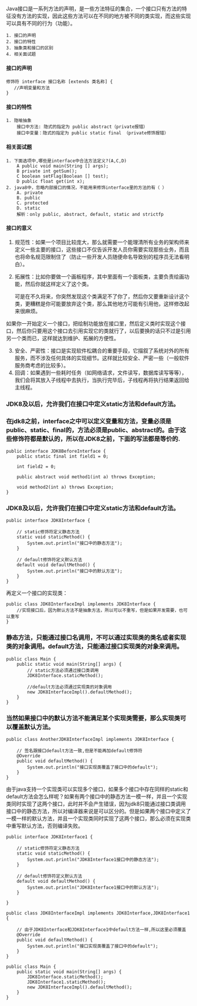 Java接口是一系列方法的声明，是一些方法特征的集合，一个接口只有方法的特征没有方法的实现，因此这些方法可以在不同的地方被不同的类实现，而这些实现可以具有不同的行为（功能）。 

```
1. 接口的声明
2. 接口的特性
3. 抽象类和接口的区别
4. 相关面试题
```

#### 接口的声明

```
修饰符 interface 接口名称 [extends 类名称] {
   //声明变量和方法
}
```

#### 接口的特性

```
1. 隐喻抽象
	接口中方法: 隐式的指定为 public abstract（private报错）
	接口中变量：隐式的指定为 public static final （private修饰报错）
```

#### 相关面试题

```
1. 下面选项中,哪些是interface中合法方法定义?(A,C,D) 
    A public void main(String [] args);
    B private int getSum();
    C boolean setFlag(Boolean [] test);
    D public float get(int x);
2. java8中，忽略内部接口的情况，不能用来修饰interface里的方法的有（ ）
    A. private
    B. public
    C. protected
    D. static
    解析：only public, abstract, default, static and strictfp 
```



#### 接口的意义

1. 规范性：如果一个项目比较庞大，那么就需要一个能理清所有业务的架构师来定义一些主要的接口，这些接口不仅告诉开发人员你需要实现那些业务，而且也将命名规范限制住了（防止一些开发人员随便命名导致别的程序员无法看明白）。
2. 拓展性：比如你要做一个画板程序，其中里面有一个面板类，主要负责绘画功能，然后你就这样定义了这个类。

   可是在不久将来，你突然发现这个类满足不了你了，然后你又要重新设计这个类，更糟糕是你可能要放弃这个类，那么其他地方可能有引用他，这样修改起来很麻烦。

​         如果你一开始定义一个接口，把绘制功能放在接口里，然后定义类时实现这个接口，然后你只要用这个接口去引用实现它的类就行了，以后要换的话只不过是引用另一个类而已，这样就达到维护、拓展的方便性。

3. 安全、严密性：接口是实现软件松耦合的重要手段，它描叙了系统对外的所有服务，而不涉及任何具体的实现细节。这样就比较安全、严密一些（一般软件服务商考虑的比较多）。
4. 回调：如果遇到一些耗时任务（如网络请求，文件读写，数据库读写等等），我们会将其放入子线程中去执行，当执行完毕后，子线程再将执行结果返回给主线程。




### JDK8及以后，允许我们在接口中定义static方法和default方法。

### 在jdk8之前，interface之中可以定义变量和方法，变量必须是public、static、final的，方法必须是public、abstract的。由于这些修饰符都是默认的，所以在JDK8之前，下面的写法都是等价的.

```
public interface JDK8BeforeInterface {  
    public static final int field1 = 0;  

    int field2 = 0;  

    public abstract void method1(int a) throws Exception;  

    void method2(int a) throws Exception;  
}

```

### JDK8及以后，允许我们在接口中定义static方法和default方法。

```
public interface JDK8Interface {  

    // static修饰符定义静态方法  
    static void staticMethod() {  
        System.out.println("接口中的静态方法");  
    }  

    // default修饰符定义默认方法  
    default void defaultMethod() {  
        System.out.println("接口中的默认方法");  
    }  
}

```

再定义一个接口的实现类：

```
public class JDK8InterfaceImpl implements JDK8Interface {  
    //实现接口后，因为默认方法不是抽象方法，所以可以不重写，但是如果开发需要，也可以重写  
}

```

### 静态方法，只能通过接口名调用，不可以通过实现类的类名或者实现类的对象调用。default方法，只能通过接口实现类的对象来调用。

```
public class Main {  
    public static void main(String[] args) {  
        // static方法必须通过接口类调用  
        JDK8Interface.staticMethod();  

        //default方法必须通过实现类的对象调用  
        new JDK8InterfaceImpl().defaultMethod();  
    }  
}

```

### 当然如果接口中的默认方法不能满足某个实现类需要，那么实现类可以覆盖默认方法。

```
public class AnotherJDK8InterfaceImpl implements JDK8Interface {  

    // 签名跟接口default方法一致,但是不能再加default修饰符  
    @Override  
    public void defaultMethod() {  
        System.out.println("接口实现类覆盖了接口中的default");  
    }  
}

```

由于java支持一个实现类可以实现多个接口，如果多个接口中存在同样的static和default方法会怎么样呢？如果有两个接口中的静态方法一模一样，并且一个实现类同时实现了这两个接口，此时并不会产生错误，因为jdk8只能通过接口类调用接口中的静态方法，所以对编译器来说是可以区分的。但是如果两个接口中定义了一模一样的默认方法，并且一个实现类同时实现了这两个接口，那么必须在实现类中重写默认方法，否则编译失败。

```
public interface JDK8Interface1 {  

    // static修饰符定义静态方法  
    static void staticMethod() {  
        System.out.println("JDK8Interface1接口中的静态方法");  
    }  

    // default修饰符定义默认方法  
    default void defaultMethod() {  
        System.out.println("JDK8Interface1接口中的默认方法");  
    }  

}

```

```
public class JDK8InterfaceImpl implements JDK8Interface,JDK8Interface1 {  

    // 由于JDK8Interface和JDK8Interface1中default方法一样,所以这里必须覆盖  
    @Override  
    public void defaultMethod() {  
        System.out.println("接口实现类覆盖了接口中的default");  
    }  
}

public class Main {  
    public static void main(String[] args) {  
        JDK8Interface.staticMethod();  
        JDK8Interface1.staticMethod();  
        new JDK8InterfaceImpl().defaultMethod();  
    }  
}

```